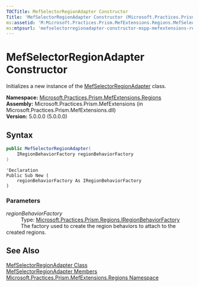 ```yaml
---
TOCTitle: MefSelectorRegionAdapter Constructor
Title: 'MefSelectorRegionAdapter Constructor (Microsoft.Practices.Prism.MefExtensions.Regions)'
ms:assetid: 'M:Microsoft.Practices.Prism.MefExtensions.Regions.MefSelectorRegionAdapter.\#ctor(Microsoft.Practices.Prism.Regions.IRegionBehaviorFactory)'
ms:mtpsurl: 'mefselectorregionadapter-constructor-mspp-mefextensions-regions.md'
---
```



# MefSelectorRegionAdapter Constructor

Initializes a new instance of the [MefSelectorRegionAdapter](/patterns-practices/reference/mefselectorregionadapter-class-mspp-mefextensions-regions) class.

**Namespace:** [Microsoft.Practices.Prism.MefExtensions.Regions](/patterns-practices/reference/mspp-mefextensions-regions-namespace)  
**Assembly:** Microsoft.Practices.Prism.MefExtensions (in Microsoft.Practices.Prism.MefExtensions.dll)  
**Version:** 5.0.0.0 (5.0.0.0)

## Syntax

```C#
public MefSelectorRegionAdapter(
	IRegionBehaviorFactory regionBehaviorFactory
)
```
```VB
'Declaration
Public Sub New ( 
	regionBehaviorFactory As IRegionBehaviorFactory
)
```

### Parameters

*regionBehaviorFactory*  
&nbsp;&nbsp;&nbsp;&nbsp;&nbsp;&nbsp;&nbsp;&nbsp;&nbsp;&nbsp;Type: [Microsoft.Practices.Prism.Regions.IRegionBehaviorFactory](/patterns-practices/reference/iregionbehaviorfactory-interface-mspp-regions)   
&nbsp;&nbsp;&nbsp;&nbsp;&nbsp;&nbsp;&nbsp;&nbsp;&nbsp;&nbsp;The factory used to create the region behaviors to attach to the created regions.

## See Also

[MefSelectorRegionAdapter Class](/patterns-practices/reference/mefselectorregionadapter-class-mspp-mefextensions-regions)  
[MefSelectorRegionAdapter Members](/patterns-practices/reference/mefselectorregionadapter-members-mspp-mefextensions-regions)  
[Microsoft.Practices.Prism.MefExtensions.Regions Namespace](/patterns-practices/reference/mspp-mefextensions-regions-namespace)